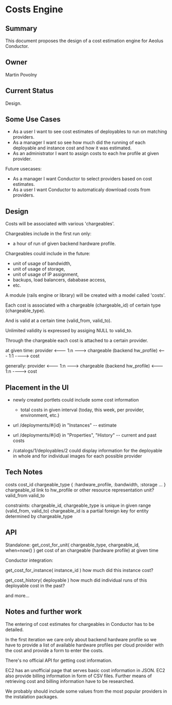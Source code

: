 Costs Engine
============

Summary
-------
This document proposes the design of a cost estimation engine for Aeolus Conductor.

Owner
-----
Martin Povolny

Current Status
--------------

Design.

Some Use Cases
--------------

* As a user I want to see cost estimates of deployables to run on matching providers.
* As a manager I want so see how much did the running of each deployable and instance cost and how it was estimated. 
* As an administrator I want to assign costs to each hw profile at given provider.

Future usecases: 
* As a manager I want Conductor to select providers based on cost estimates.
* As a user I want Conductor to automaticaly download costs from providers.

Design
------

Costs will be associated with various 'chargeables'. 

Chargeables include in the first run only:
  * a hour of run of given backend hardware profile.

Chargeables could include in the future:
  * unit of usage of bandwidth,
  * unit of usage of storage,
  * unit of usage of IP assignment,
  * backups, load balancers, dababase access,
  * etc.

A module (rails engine or library) will be created with a model called 'costs'. 

Each cost is associated with a chargeable (chargeable_id) of certain type (chargeable_type).

And is valid at a certain time (valid_from, valid_to). 

Unlimited validity is expressed by assiging NULL to valid_to.

Through the chargeable each cost is attached to a certain provider.

at given time:
provider <--- 1:n ---> chargeable (backend hw_profile) <--- 1:1 ----> cost

generally:
provider <--- 1:n ---> chargeable (backend hw_profile) <--- 1:n ----> cost

Placement in the UI
-------------------

* newly created portlets could include some cost information
  * total costs in given interval (today, this week, per provider, environment, etc.)

* url /deployments/#{id} in "Instances" -- estimate
* url /deployments/#{id} in "Properties", "History" -- current and past costs

* /catalogs/1/deployables/2 could display information for the deployable in whole and 
  for individual images for each possible provider


Tech Notes
----------

 costs
   cost_id
   chargeable_type  { :hardware_profile, :bandwidth, :storage ... }
   chargeable_id    link to hw_profile or other resource representation
   unit?
   valid_from
   valid_to

 constraints:
   chargeable_id, chargeable_type is unique in given range (valid_from, valid_to)
   chargeable_id is a partial foreign key for entity determined by chargeable_type


API
---

 Standalone: 
  get_cost_for_unit( chargeable_type, chargeable_id, when=now() ) 
    get cost of an chargeable (hardware profile) at given time

 Conductor integration:

  get_cost_for_instance( instance_id )
    how much did this instance cost?
  
  get_cost_history( deployable )
    how much did individual runs of this deployable cost in the past?

  and more...

Notes and further work
----------------------

The entering of cost estimates for chargeables in Conductor has to be detailed. 

In the first iteration we care only about backend hardware profile so we have
to provide a list of available hardware profiles per cloud provider with the
cost and provide a form to enter the costs.

There's no official API for getting cost information.

EC2 has an unofficial page that serves basic cost information in JSON. EC2 also
provide billing information in form of CSV files. Further means of retrieving
cost and billing information have to be researched.

We probably should include some values from the most popular providers in the
instalation packages.

